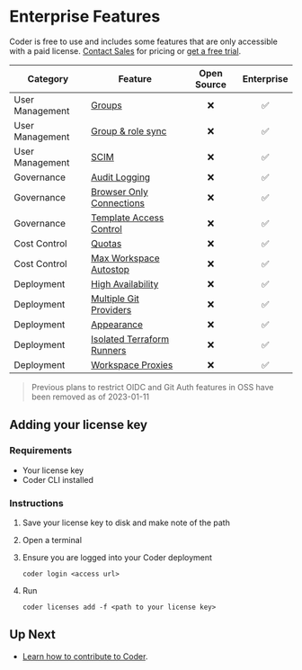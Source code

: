 # Enterprise Features

Coder is free to use and includes some features that are only accessible with a
paid license. [Contact Sales](https://coder.com/contact) for pricing or
[get a free trial](https://coder.com/trial).

| Category        | Feature                                                                              | Open Source | Enterprise |
| --------------- | ------------------------------------------------------------------------------------ | :---------: | :--------: |
| User Management | [Groups](./admin/groups.md)                                                          |     ❌      |     ✅     |
| User Management | [Group & role sync](./admin/auth.md#group-sync-enterprise)                           |     ❌      |     ✅     |
| User Management | [SCIM](./admin/auth.md#scim)                                                         |     ❌      |     ✅     |
| Governance      | [Audit Logging](./admin/audit-logs.md)                                               |     ❌      |     ✅     |
| Governance      | [Browser Only Connections](./networking/#browser-only-connections-enterprise)        |     ❌      |     ✅     |
| Governance      | [Template Access Control](./admin/rbac.md)                                           |     ❌      |     ✅     |
| Cost Control    | [Quotas](./admin/quotas.md)                                                          |     ❌      |     ✅     |
| Cost Control    | [Max Workspace Autostop](./templates/#configure-max-workspace-autostop)              |     ❌      |     ✅     |
| Deployment      | [High Availability](./admin/high-availability.md)                                    |     ❌      |     ✅     |
| Deployment      | [Multiple Git Providers](./admin/git-providers.md#multiple-git-providers-enterprise) |     ❌      |     ✅     |
| Deployment      | [Appearance](./admin/appearance.md)                                                  |     ❌      |     ✅     |
| Deployment      | [Isolated Terraform Runners](./admin/provisioners.md)                                |     ❌      |     ✅     |
| Deployment      | [Workspace Proxies](./admin/workspace-proxies.md)                                    |     ❌      |     ✅     |

> Previous plans to restrict OIDC and Git Auth features in OSS have been removed
> as of 2023-01-11

## Adding your license key

### Requirements

- Your license key
- Coder CLI installed

### Instructions

1. Save your license key to disk and make note of the path
2. Open a terminal
3. Ensure you are logged into your Coder deployment

   `coder login <access url>`

4. Run

   `coder licenses add -f <path to your license key>`

## Up Next

- [Learn how to contribute to Coder](./CONTRIBUTING.md).
